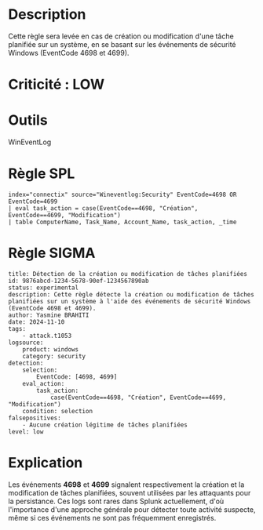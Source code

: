# Description

Cette règle sera levée en cas de création ou modification d'une tâche planifiée sur un système, en se basant sur les événements de sécurité Windows (EventCode 4698 et 4699).

# Criticité : **LOW**

# Outils

WinEventLog

# Règle SPL

```
index="connectix" source="Wineventlog:Security" EventCode=4698 OR EventCode=4699
| eval task_action = case(EventCode==4698, "Création", EventCode==4699, "Modification")
| table ComputerName, Task_Name, Account_Name, task_action, _time
```

# Règle SIGMA

```
title: Détection de la création ou modification de tâches planifiées
id: 9876abcd-1234-5678-90ef-1234567890ab
status: experimental
description: Cette règle détecte la création ou modification de tâches planifiées sur un système à l'aide des événements de sécurité Windows (EventCode 4698 et 4699).
author: Yasmine BRAHITI
date: 2024-11-10
tags:
    - attack.t1053
logsource:
    product: windows
    category: security
detection:
    selection:
        EventCode: [4698, 4699]
    eval_action:
        task_action:
            case(EventCode==4698, "Création", EventCode==4699, "Modification")
    condition: selection
falsepositives:
    - Aucune création légitime de tâches planifiées
level: low
```

# Explication

Les événements **4698** et **4699** signalent respectivement la création et la modification de tâches planifiées, souvent utilisées par les attaquants pour la persistance. Ces logs sont rares dans Splunk actuellement, d'où l'importance d'une approche générale pour détecter toute activité suspecte, même si ces événements ne sont pas fréquemment enregistrés.

